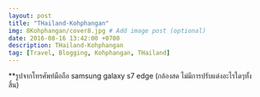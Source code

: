 ```yaml
---
layout: post
title: "THailand-Kohphangan"
img: 8Kohphangan/cover8.jpg # Add image post (optional)
date: 2016-08-16 13:42:00 +0700
description: THailand-Kohphangan
tag: [Travel, Blogging, Kohphangan, THailand]
---
```

**รูปจากโทรศัพท์มือถือ samsung galaxy s7 edge (กล้องสด ไม่มีการปรับแต่งอะไรใดๆทั้งสิ้น)
